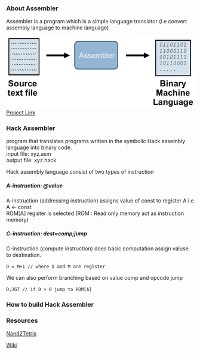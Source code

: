 ### About Assembler
Assembler is a program which is a simple language translator (i.e convert assembly language to machine language)
<!-- <img src="https://github.com/amarjeet-saini/amarjeet-saini.github.io/blob/master/assembly.png" alt="assembler" height="200" width="300"/> -->
![assembler](/static/assembly.png)
[Project Link](https://github.com/amarjeet-saini/Hack-Assembler)

### Hack Assembler
program that translates programs written in the symbolic Hack assembly language into binary code.</br>
input file: xyz.asm <br /> 
output file: xyz.hack <br /> 

Hack assembly language consist of two types of instruction <br /> 
##### A-instruction: @value
A-instruction (addressing instruction) assigns value of const to register A i.e A <- const <br />
ROM[A] register is selected (ROM : Read only memory act as instruction memory)  <br /> 
##### C-instruction: dest=comp;jump
C-instruction (compute instruction) does basic computation assign valuse to destination. <br />
```
D = M+1 // where D and M are register
```
We can also perform branching based on value comp and opcode jump
```
D;JGT // if D > 0 jump to ROM[A]
```
### How to build Hack Assembler 


### Resources
[Nand2Tetris](https://www.nand2tetris.org/project06)

[Wiki](https://en.wikipedia.org/wiki/Assembly_language#Assembler)
